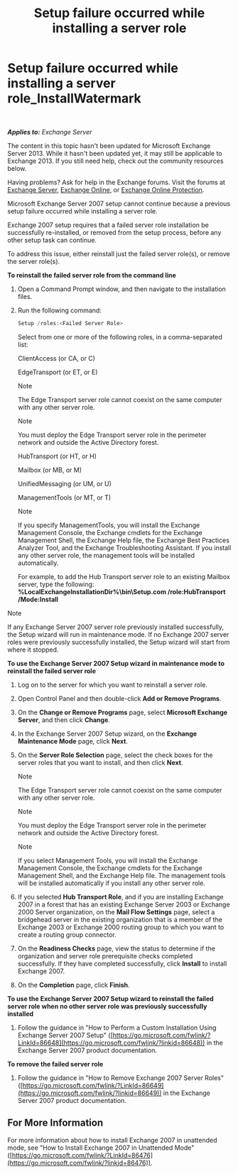 ﻿---
title: 'Setup failure occurred while installing a server role'
TOCTitle: Setup failure occurred while installing a server role_InstallWatermark
ms:assetid: ad89ebd5-f9bb-40c1-8811-09b145c2b341
ms:mtpsurl: https://technet.microsoft.com/en-us/library/ms.exch.setupreadiness.installwatermark(v=EXCHG.150)
ms:contentKeyID: 46629079
ms.date: 12/09/2016
mtps_version: v=EXCHG.150
---

# Setup failure occurred while installing a server role\_InstallWatermark

 

_**Applies to:** Exchange Server_


The content in this topic hasn't been updated for Microsoft Exchange Server 2013. While it hasn't been updated yet, it may still be applicable to Exchange 2013. If you still need help, check out the community resources below.

Having problems? Ask for help in the Exchange forums. Visit the forums at [Exchange Server](https://go.microsoft.com/fwlink/p/?linkid=60612), [Exchange Online](https://go.microsoft.com/fwlink/p/?linkid=267542), or [Exchange Online Protection](https://go.microsoft.com/fwlink/p/?linkid=285351).

Microsoft Exchange Server 2007 setup cannot continue because a previous setup failure occurred while installing a server role.

Exchange 2007 setup requires that a failed server role installation be successfully re-installed, or removed from the setup process, before any other setup task can continue.

To address this issue, either reinstall just the failed server role(s), or remove the server role(s).

**To reinstall the failed server role from the command line**

1.  Open a Command Prompt window, and then navigate to the installation files.

2.  Run the following command:
    
    ```powershell
    Setup /roles:<Failed Server Role>
    ```
    
    Select from one or more of the following roles, in a comma-separated list:
    
    ClientAccess (or CA, or C)
    
    EdgeTransport (or ET, or E)
    

    > [!NOTE]
    > The Edge Transport server role cannot coexist on the same computer with any other server role.

    

    > [!NOTE]
    > You must deploy the Edge Transport server role in the perimeter network and outside the Active Directory forest.

    
    HubTransport (or HT, or H)
    
    Mailbox (or MB, or M)
    
    UnifiedMessaging (or UM, or U)
    
    ManagementTools (or MT, or T)
    

    > [!NOTE]
    > If you specify ManagementTools, you will install the Exchange Management Console, the Exchange cmdlets for the Exchange Management Shell, the Exchange Help file, the Exchange Best Practices Analyzer Tool, and the Exchange Troubleshooting Assistant. If you install any other server role, the management tools will be installed automatically.

    
    For example, to add the Hub Transport server role to an existing Mailbox server, type the following: **%LocalExchangeInstallationDir%\\bin\\Setup.com /role:HubTransport /Mode:Install**


> [!NOTE]
> If any Exchange Server&nbsp;2007 server role previously installed successfully, the Setup wizard will run in maintenance mode. If no Exchange 2007 server roles were previously successfully installed, the Setup wizard will start from where it stopped.



**To use the Exchange Server 2007 Setup wizard in maintenance mode to reinstall the failed server role**

1.  Log on to the server for which you want to reinstall a server role.

2.  Open Control Panel and then double-click **Add or Remove Programs**.

3.  On the **Change or Remove Programs** page, select **Microsoft Exchange Server**, and then click **Change**.

4.  In the Exchange Server 2007 Setup wizard, on the **Exchange Maintenance Mode** page, click **Next**.

5.  On the **Server Role Selection** page, select the check boxes for the server roles that you want to install, and then click **Next**.
    

    > [!NOTE]
    > The Edge Transport server role cannot coexist on the same computer with any other server role.

    

    > [!NOTE]
    > You must deploy the Edge Transport server role in the perimeter network and outside the Active Directory forest.

    

    > [!NOTE]
    > If you select Management Tools, you will install the Exchange Management Console, the Exchange cmdlets for the Exchange Management Shell, and the Exchange Help file. The management tools will be installed automatically if you install any other server role.



6.  If you selected **Hub Transport Role**, and if you are installing Exchange 2007 in a forest that has an existing Exchange Server 2003 or Exchange 2000 Server organization, on the **Mail Flow Settings** page, select a bridgehead server in the existing organization that is a member of the Exchange 2003 or Exchange 2000 routing group to which you want to create a routing group connector.

7.  On the **Readiness Checks** page, view the status to determine if the organization and server role prerequisite checks completed successfully. If they have completed successfully, click **Install** to install Exchange 2007.

8.  On the **Completion** page, click **Finish**.

**To use the Exchange Server 2007 Setup wizard to reinstall the failed server role when no other server role was previously successfully installed**

1.  Follow the guidance in "How to Perform a Custom Installation Using Exchange Server 2007 Setup" ([https://go.microsoft.com/fwlink/?LinkId=86648](https://go.microsoft.com/fwlink/?linkid=86648)) in the Exchange Server 2007 product documentation.

**To remove the failed server role**

1.  Follow the guidance in "How to Remove Exchange 2007 Server Roles" ([https://go.microsoft.com/fwlink/?LinkId=86649](https://go.microsoft.com/fwlink/?linkid=86649)) in the Exchange Server 2007 product documentation.

## For More Information

For more information about how to install Exchange 2007 in unattended mode, see "How to Install Exchange 2007 in Unattended Mode" ([https://go.microsoft.com/fwlink/?LinkId=86476](https://go.microsoft.com/fwlink/?linkid=86476)).

